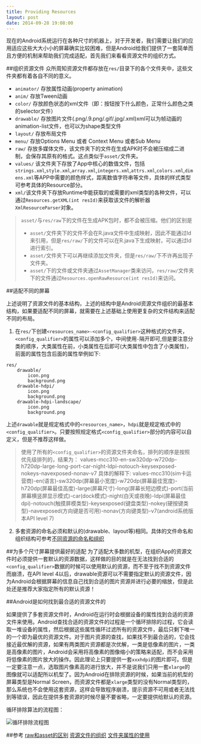 ```yaml
---
title: Providing Resources
layout: post
date: 2014-09-28 19:08:00
---
```


现在的Android系统运行在各种尺寸的机器上，对于开发者，我们需要让我们的应用适应这些大大小小的屏幕确实比较困难，但是Android给我们提供了一套简单而且方便的机制来帮助我们完成适配，首先我们来看看资源文件的组织方式。

##组织资源文件
众所周知资源文件都存放在`res/`目录下的各个文件夹中，这些文件夹都有着各自不同的意义。

+ `animator/` 存放属性动画(property animation)
+ `anim/` 存放Tween动画
+ `color/` 存放颜色状态的xml文件（即：按钮按下什么颜色，正常什么颜色之类的selector文件）
+ `drawable/` 存放图片文件(.png/.9.png/.gif/.jpg/.xml)xml可以为帧动画的animation-list文件，也可以为shape类型文件
+ `layout/` 存放布局文件
+ `menu/` 存放Options Menu 或者 Context Menu 或者Sub Menu
+ `raw/` 存放多媒体文件，该文件夹下的文件在生成APK时不会被压缩成二进制，会保存其原有的格式。这点类似于`asset/`文件夹。
+ `values/` 该文件夹下存放了App中核心的数值文件，包括`strings.xml`,`style.xml`,`array.xml`,`integers.xml`,`attrs.xml`,`colors.xml`,`dimens.xml`等APP中需要的颜色样式，距离数值字符串等文件，具体的样式类型可参考具体的Resource部分。
+ `xml/`该文件夹下存放Runtime中能获取的或需要的xml类型的各种文件，可以通过`Resources.getXML(int resId)`来获取该文件的解析器`XmlResourceParser`对象。

> `asset/`与`res/raw`下的文件在生成APK包时，都不会被压缩。他们的区别是
> + `asset/`文件夹下的文件不会在R.java文件中生成映射，因此不能通过Id来引用，但是`res/raw/`下的文件可以在R.java下生成映射，可以通过Id进行索引。
> + `asset/`文件夹下可以再继续添加文件夹，但是`res/raw/`下不许再出现子文件夹。
> + `asset/`下的文件或文件夹通过`AssetManager`类来访问，`res/raw/`文件夹下的文件通过`Resources.openRawResource(int resId)`来访问。

##适配不同的屏幕

上述说明了资源文件的基本结构，上述的结构中是Android资源文件组织的最基本结构，如果要适配不同的屏幕，就需要在上述基础上使用更复杂的文件结构来适配不同的布局。

1. 在`res/`下创建`<resources_name>-<config_qualifier>`这种格式的文件夹，`<config_qualifier>`的属性可以添加多个，中间使用`-`隔开即可,但是要注意分类的顺序，大类属性在前，小类属性在后即可(大类属性中包含了小类属性)，前面的属性包含后面的属性举例如下:

```
res/
    drawable/   
        icon.png
        background.png    
    drawable-hdpi/  
        icon.png
        background.png  
    drawable-hdpi-landscape/  
    	icon.png
    	background.png
```

上述`drawable`就是规定格式中的`<resources_name>`，`hdpi`就是规定格式中的`<config_qualifier>`。只要按照规定格式`<config_qualifier>`部分的内容可以自定义，但是不推荐这样做。

> 使用了所有的`<config_qualifier>`的资源文件夹命名，排列的顺序是按照优先级排列的，结果为：
values-mcc310-en-sw320dp-w720dp-h720dp-large-long-port-car-night-ldpi-notouch-keysexposed-nokeys-navexposed-nonav-v7
> 具体的解释下:
values-mcc310(sim卡运营商)-en(语言)-sw320dp(屏幕最小宽度)-w720dp(屏幕最佳宽度)-h720dp(屏幕最佳高度)-large(屏幕尺寸)-long(屏幕长短边模式)-port(当前屏幕横竖屏显示模式)-car(dock模式)-night(白天或夜晚)-ldpi(屏幕最佳dpi)-notouch(触摸屏模类型)-keysexposed(键盘类型)-nokey(硬按键类型)-navexposed(方向键是否可用)-nonav(方向键类型)-v7(android系统版本API level 7)

2. 多套资源的命名必须和默认的(drawable、layout等)相同。具体的文件命名和组织结构可参考[不同资源的命名和组织](http://developer.android.com/guide/topics/resources/providing-resources.html#AlternativeResources)


##为多个尺寸屏幕提供最好的适配
为了适配大多数的机型，在组织App的资源文件时必须提供一套默认的资源数据，这样做的目的就是在无法找到合适的`<config_qualifier>`数据的时候可以使用默认的资源，而不至于找不到资源文件而崩溃，在API level 4以后，drawable资源可以不需要指定默认的资源文件，因为Android会根据屏幕的信息自己找到合适的图片资源并进行必要的缩放，但是此处还是推荐大家指定所有的默认资源！

##Android是如何找到最合适的资源文件的

如果提供了多套资源文件时，Android在运行时会根据设备的属性找到合适的资源文件来使用。Android查找合适的资源文件的过程是一个循环排除的过程，它会读取一堆设备的属性，然后根据这些属性循环过滤所有的资源文件，最后只剩下唯一的一个即为最优的资源文件。对于图片资源的查找，如果找不到最合适的，它会找接近最优解的资源，如果有两类图片资源都是次优解，一类是低像素的图片，一类是高像素的图片，Android会采用将高像素的图像缩小的策略来适配，而不会采用将低像素的图片放大的操作。因此理论上只要提供一套`xxxhdpi`的图片即可。但是一定要注意一点，选取图片像素高的进行放大，并不是说我们只用一套`xlarge`的图像就可以适配所以机型了。因为Android在排除资源的时候，如果当前的机型的屏幕类型是Normal Screen，而资源文件都是`xlarge`类型的没有Normal类型的，那么系统也不会使用这套资源，这样会导致程序崩溃，提示资源不可用或者无法找到等错误，因此在提供多套资源的时候尽量不要省略，一定要提供给默认的资源。

循环排除算法的流程图：

![循环排除流程图](http://blog.tedyin.me/images/201409182210.png)


##参考
[raw和asset的区别](http://www.cnblogs.com/leizhenzi/archive/2011/10/18/2216428.html)
[资源文件的组织](http://developer.android.com/guide/topics/resources/providing-resources.html)
[文件夹属性的使用](http://ivan-ru.iteye.com/blog/1711414)
